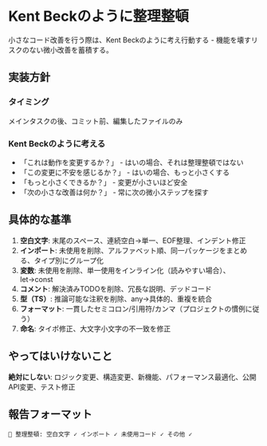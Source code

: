 # Kent Beckのように整理整頓

小さなコード改善を行う際は、Kent Beckのように考え行動する - 機能を壊すリスクのない微小改善を蓄積する。

## 実装方針

### タイミング

メインタスクの後、コミット前、編集したファイルのみ

### Kent Beckのように考える

- 「これは動作を変更するか？」 - はいの場合、それは整理整頓ではない
- 「この変更に不安を感じるか？」 - はいの場合、もっと小さくする
- 「もっと小さくできるか？」 - 変更が小さいほど安全
- 「次の小さな改善は何か？」 - 常に次の微小ステップを探す

## 具体的な基準

1. **空白文字**: 末尾のスペース、連続空白→単一、EOF整理、インデント修正
2. **インポート**: 未使用を削除、アルファベット順、同一パッケージをまとめる、タイプ別にグループ化
3. **変数**: 未使用を削除、単一使用をインライン化（読みやすい場合）、let→const
4. **コメント**: 解決済みTODOを削除、冗長な説明、デッドコード
5. **型（TS）**: 推論可能な注釈を削除、any→具体的、重複を統合
6. **フォーマット**: 一貫したセミコロン/引用符/カンマ（プロジェクトの慣例に従う）
7. **命名**: タイポ修正、大文字小文字の不一致を修正

## やってはいけないこと

**絶対にしない**: ロジック変更、構造変更、新機能、パフォーマンス最適化、公開API変更、テスト修正

## 報告フォーマット

`🧹 整理整頓: 空白文字 ✓ インポート ✓ 未使用コード ✓ その他 ✓`
